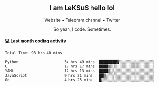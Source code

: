 <h2 align="center">I am LeKSuS hello lol</h2>
<div align="center">
  <a href="https://leksus.net">Website</a> •
  <a href="https://t.me/leksus_was_here">Telegram channel</a> •
  <a href="https://twitter.com/___LeKSuS___">Twitter</a>
</div>
<p align="center">So yeah, I code. Sometimes.</p>

#### :computer: Last month coding activity
<!--START_SECTION:waka-->

```txt
Total Time: 98 hrs 40 mins

Python                     34 hrs 49 mins  ████████▓░░░░░░░░░░░░░░░░   34.05 %
C                          17 hrs 17 mins  ████▒░░░░░░░░░░░░░░░░░░░░   16.92 %
YAML                       17 hrs 13 mins  ████▒░░░░░░░░░░░░░░░░░░░░   16.85 %
JavaScript                 9 hrs 21 mins   ██▒░░░░░░░░░░░░░░░░░░░░░░   09.15 %
Go                         4 hrs 25 mins   █░░░░░░░░░░░░░░░░░░░░░░░░   04.32 %
```

<!--END_SECTION:waka-->

<!-- flag{4_l0t_0f_1nter35t1ng_th1ng5_4r3_1n_publ1c_d0m41n} -->
